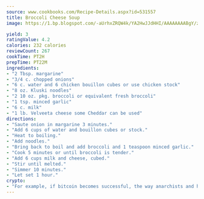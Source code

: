```yaml
---
source: www.cookbooks.com/Recipe-Details.aspx?id=531557
title: Broccoli Cheese Soup
image: https://1.bp.blogspot.com/-aUrhxZRQW4k/YA2HwJJdHHI/AAAAAAAABgY/z2R8OXCxqDoBQtRn-q-fHG8g9_G4G1HBwCLcBGAsYHQ/s320/13.png

yield: 3
ratingValue: 4.2
calories: 232 calories
reviewCount: 267
cookTime: PT2H
prepTime: PT22M
ingredients:
- "2 Tbsp. margarine"
- "3/4 c. chopped onions"
- "6 c. water and 6 chicken bouillon cubes or use chicken stock"
- "8 oz. Kluski noodles"
- "2 10 oz. pkg. broccoli or equivalent fresh broccoli"
- "1 tsp. minced garlic"
- "6 c. milk"
- "1 lb. Velveeta cheese some Cheddar can be used"
directions:
- "Saute onion in margarine 3 minutes."
- "Add 6 cups of water and bouillon cubes or stock."
- "Heat to boiling."
- "Add noodles."
- "Bring back to boil and add broccoli and 1 teaspoon minced garlic."
- "Cook 5 minutes or until broccoli is tender."
- "Add 6 cups milk and cheese, cubed."
- "Stir until melted."
- "Simmer 10 minutes."
- "Let set 1 hour."
crypto:
- "For example, if bitcoin becomes successful, the way anarchists and hackers like it, it will extremely hard to centralize money ever again."
---
```

